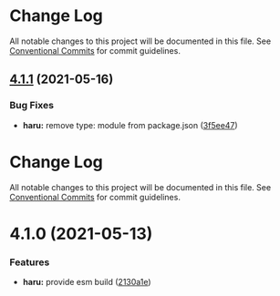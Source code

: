 # Change Log

All notable changes to this project will be documented in this file. See
[Conventional Commits](https://conventionalcommits.org) for commit guidelines.

## [4.1.1](https://github.com/tkesgar/packages/compare/@tkesgar/haru@4.1.0...@tkesgar/haru@4.1.1) (2021-05-16)

### Bug Fixes

- **haru:** remove type: module from package.json
  ([3f5ee47](https://github.com/tkesgar/packages/commit/3f5ee47cb0feb7cea7a0494a6e28ca2d3cd5671e))

# Change Log

All notable changes to this project will be documented in this file. See
[Conventional Commits](https://conventionalcommits.org) for commit guidelines.

# 4.1.0 (2021-05-13)

### Features

- **haru:** provide esm build
  ([2130a1e](https://github.com/tkesgar/packages/commit/2130a1e4d4ceeec568d181d262637e476d19fd86))
